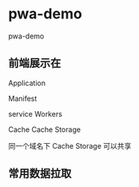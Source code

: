 # pwa-demo
pwa-demo


## 前端展示在 
Application

Manifest

service Workers

Cache
Cache Storage

同一个域名下
Cache Storage 可以共享

## 常用数据拉取
